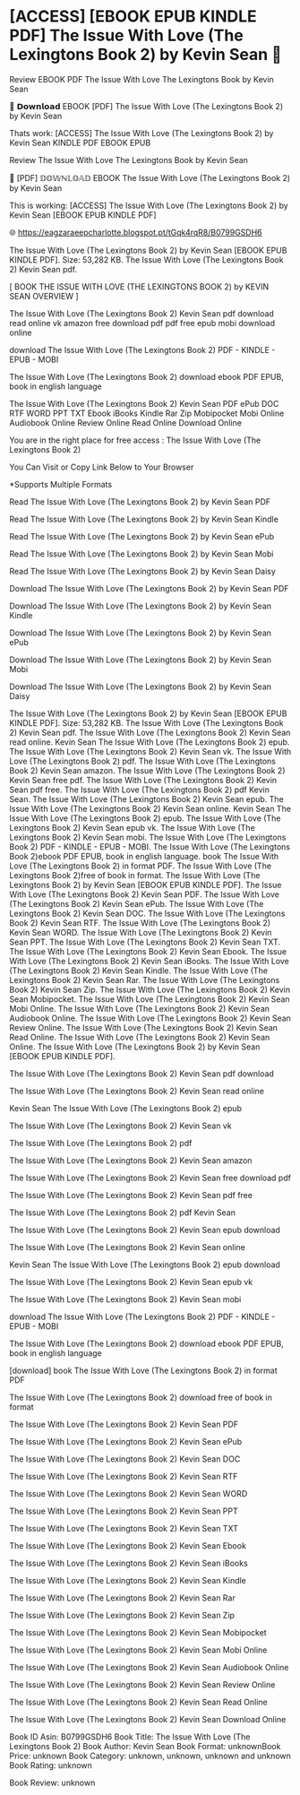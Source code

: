 # [ACCESS] [EBOOK EPUB KINDLE PDF] The Issue With Love (The Lexingtons Book 2) by  Kevin Sean 💑
Review EBOOK PDF The Issue With Love The Lexingtons Book by Kevin Sean

📔 𝗗𝗼𝘄𝗻𝗹𝗼𝗮𝗱 EBOOK [PDF] The Issue With Love (The Lexingtons Book 2) by Kevin Sean

Thats work: [ACCESS] The Issue With Love (The Lexingtons Book 2) by Kevin Sean KINDLE PDF EBOOK EPUB


Review The Issue With Love The Lexingtons Book by Kevin Sean

💑 [PDF] 𝔻𝕆𝕎ℕ𝕃𝕆𝔸𝔻 EBOOK The Issue With Love (The Lexingtons Book 2) by Kevin Sean

This is working: [ACCESS] The Issue With Love (The Lexingtons Book 2) by Kevin Sean [EBOOK EPUB KINDLE PDF]



🌐 https://eagzaraeepcharlotte.blogspot.pt/tGqk4rqR8/B0799GSDH6



The Issue With Love (The Lexingtons Book 2) by Kevin Sean [EBOOK EPUB KINDLE PDF]. Size: 53,282 KB. The Issue With Love (The Lexingtons Book 2) Kevin Sean pdf.

[ BOOK THE ISSUE WITH LOVE (THE LEXINGTONS BOOK 2) by KEVIN SEAN OVERVIEW ]

The Issue With Love (The Lexingtons Book 2) Kevin Sean pdf download read online vk amazon free download pdf pdf free epub mobi download online

download The Issue With Love (The Lexingtons Book 2) PDF - KINDLE - EPUB - MOBI

The Issue With Love (The Lexingtons Book 2) download ebook PDF EPUB, book in english language

The Issue With Love (The Lexingtons Book 2) Kevin Sean PDF ePub DOC RTF WORD PPT TXT Ebook iBooks Kindle Rar Zip Mobipocket Mobi Online Audiobook Online Review Online Read Online Download Online

You are in the right place for free access : The Issue With Love (The Lexingtons Book 2)

You Can Visit or Copy Link Below to Your Browser

*Supports Multiple Formats

Read The Issue With Love (The Lexingtons Book 2) by Kevin Sean PDF

Read The Issue With Love (The Lexingtons Book 2) by Kevin Sean Kindle

Read The Issue With Love (The Lexingtons Book 2) by Kevin Sean ePub

Read The Issue With Love (The Lexingtons Book 2) by Kevin Sean Mobi

Read The Issue With Love (The Lexingtons Book 2) by Kevin Sean Daisy

Download The Issue With Love (The Lexingtons Book 2) by Kevin Sean PDF

Download The Issue With Love (The Lexingtons Book 2) by Kevin Sean Kindle

Download The Issue With Love (The Lexingtons Book 2) by Kevin Sean ePub

Download The Issue With Love (The Lexingtons Book 2) by Kevin Sean Mobi

Download The Issue With Love (The Lexingtons Book 2) by Kevin Sean Daisy

The Issue With Love (The Lexingtons Book 2) by Kevin Sean [EBOOK EPUB KINDLE PDF]. Size: 53,282 KB. The Issue With Love (The Lexingtons Book 2) Kevin Sean pdf. The Issue With Love (The Lexingtons Book 2) Kevin Sean read online. Kevin Sean The Issue With Love (The Lexingtons Book 2) epub. The Issue With Love (The Lexingtons Book 2) Kevin Sean vk. The Issue With Love (The Lexingtons Book 2) pdf. The Issue With Love (The Lexingtons Book 2) Kevin Sean amazon. The Issue With Love (The Lexingtons Book 2) Kevin Sean free pdf. The Issue With Love (The Lexingtons Book 2) Kevin Sean pdf free. The Issue With Love (The Lexingtons Book 2) pdf Kevin Sean. The Issue With Love (The Lexingtons Book 2) Kevin Sean epub. The Issue With Love (The Lexingtons Book 2) Kevin Sean online. Kevin Sean The Issue With Love (The Lexingtons Book 2) epub. The Issue With Love (The Lexingtons Book 2) Kevin Sean epub vk. The Issue With Love (The Lexingtons Book 2) Kevin Sean mobi. The Issue With Love (The Lexingtons Book 2) PDF - KINDLE - EPUB - MOBI. The Issue With Love (The Lexingtons Book 2)ebook PDF EPUB, book in english language. book The Issue With Love (The Lexingtons Book 2) in format PDF. The Issue With Love (The Lexingtons Book 2)free of book in format. The Issue With Love (The Lexingtons Book 2) by Kevin Sean [EBOOK EPUB KINDLE PDF]. The Issue With Love (The Lexingtons Book 2) Kevin Sean PDF. The Issue With Love (The Lexingtons Book 2) Kevin Sean ePub. The Issue With Love (The Lexingtons Book 2) Kevin Sean DOC. The Issue With Love (The Lexingtons Book 2) Kevin Sean RTF. The Issue With Love (The Lexingtons Book 2) Kevin Sean WORD. The Issue With Love (The Lexingtons Book 2) Kevin Sean PPT. The Issue With Love (The Lexingtons Book 2) Kevin Sean TXT. The Issue With Love (The Lexingtons Book 2) Kevin Sean Ebook. The Issue With Love (The Lexingtons Book 2) Kevin Sean iBooks. The Issue With Love (The Lexingtons Book 2) Kevin Sean Kindle. The Issue With Love (The Lexingtons Book 2) Kevin Sean Rar. The Issue With Love (The Lexingtons Book 2) Kevin Sean Zip. The Issue With Love (The Lexingtons Book 2) Kevin Sean Mobipocket. The Issue With Love (The Lexingtons Book 2) Kevin Sean Mobi Online. The Issue With Love (The Lexingtons Book 2) Kevin Sean Audiobook Online. The Issue With Love (The Lexingtons Book 2) Kevin Sean Review Online. The Issue With Love (The Lexingtons Book 2) Kevin Sean Read Online. The Issue With Love (The Lexingtons Book 2) Kevin Sean Online. The Issue With Love (The Lexingtons Book 2) by Kevin Sean [EBOOK EPUB KINDLE PDF].

The Issue With Love (The Lexingtons Book 2) Kevin Sean pdf download

The Issue With Love (The Lexingtons Book 2) Kevin Sean read online

Kevin Sean The Issue With Love (The Lexingtons Book 2) epub

The Issue With Love (The Lexingtons Book 2) Kevin Sean vk

The Issue With Love (The Lexingtons Book 2) pdf

The Issue With Love (The Lexingtons Book 2) Kevin Sean amazon

The Issue With Love (The Lexingtons Book 2) Kevin Sean free download pdf

The Issue With Love (The Lexingtons Book 2) Kevin Sean pdf free

The Issue With Love (The Lexingtons Book 2) pdf Kevin Sean

The Issue With Love (The Lexingtons Book 2) Kevin Sean epub download

The Issue With Love (The Lexingtons Book 2) Kevin Sean online

Kevin Sean The Issue With Love (The Lexingtons Book 2) epub download

The Issue With Love (The Lexingtons Book 2) Kevin Sean epub vk

The Issue With Love (The Lexingtons Book 2) Kevin Sean mobi

download The Issue With Love (The Lexingtons Book 2) PDF - KINDLE - EPUB - MOBI

The Issue With Love (The Lexingtons Book 2) download ebook PDF EPUB, book in english language

[download] book The Issue With Love (The Lexingtons Book 2) in format PDF

The Issue With Love (The Lexingtons Book 2) download free of book in format

The Issue With Love (The Lexingtons Book 2) Kevin Sean PDF

The Issue With Love (The Lexingtons Book 2) Kevin Sean ePub

The Issue With Love (The Lexingtons Book 2) Kevin Sean DOC

The Issue With Love (The Lexingtons Book 2) Kevin Sean RTF

The Issue With Love (The Lexingtons Book 2) Kevin Sean WORD

The Issue With Love (The Lexingtons Book 2) Kevin Sean PPT

The Issue With Love (The Lexingtons Book 2) Kevin Sean TXT

The Issue With Love (The Lexingtons Book 2) Kevin Sean Ebook

The Issue With Love (The Lexingtons Book 2) Kevin Sean iBooks

The Issue With Love (The Lexingtons Book 2) Kevin Sean Kindle

The Issue With Love (The Lexingtons Book 2) Kevin Sean Rar

The Issue With Love (The Lexingtons Book 2) Kevin Sean Zip

The Issue With Love (The Lexingtons Book 2) Kevin Sean Mobipocket

The Issue With Love (The Lexingtons Book 2) Kevin Sean Mobi Online

The Issue With Love (The Lexingtons Book 2) Kevin Sean Audiobook Online

The Issue With Love (The Lexingtons Book 2) Kevin Sean Review Online

The Issue With Love (The Lexingtons Book 2) Kevin Sean Read Online

The Issue With Love (The Lexingtons Book 2) Kevin Sean Download Online

Book ID Asin: B0799GSDH6
Book Title: The Issue With Love (The Lexingtons Book 2)
Book Author: Kevin Sean
Book Format: unknownBook Price: unknown
Book Category: unknown, unknown, unknown and unknown
Book Rating: unknown

Book Review: unknown
